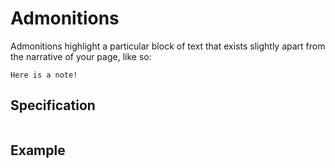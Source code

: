 # Admonitions

Admonitions highlight a particular block of text that exists slightly apart from the narrative of your page, like so:

```{note}
Here is a note!
```

## Specification

```{include} ../nodes/admonition.md

```

## Example

```{include} ../examples/admonition.md

```
